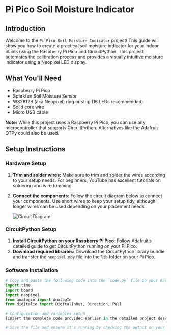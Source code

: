 # Pi Pico Soil Moisture Indicator

## Introduction
Welcome to the `Pi Pico Soil Moisture Indicator` project! This guide will show you how to create a practical soil moisture indicator for your indoor plants using the Raspberry Pi Pico and CircuitPython. This project automates the calibration process and provides a visually intuitive moisture indicator using a Neopixel LED display.

## What You'll Need
- Raspberry Pi Pico
- Sparkfun Soil Moisture Sensor
- WS2812B (aka Neopixel) ring or strip (16 LEDs recommended)
- Solid core wire
- Micro USB cable

**Note:** While this project uses a Raspberry Pi Pico, you can use any microcontroller that supports CircuitPython. Alternatives like the Adafruit QTPy could also be used.

## Setup Instructions

### Hardware Setup
1. **Trim and solder wires:** Make sure to trim and solder the wires according to your setup needs. For beginners, YouTube has excellent tutorials on soldering and wire trimming.
2. **Connect the components:** Follow the circuit diagram below to connect your components. Use short wires to keep your setup tidy, although longer wires can be used depending on your placement needs.

   ![Circuit Diagram](link-to-your-circuit-diagram-here)

### CircuitPython Setup
1. **Install CircuitPython on your Raspberry Pi Pico:** Follow Adafruit’s detailed guide to get CircuitPython running on your Pi Pico.
2. **Download required libraries:** Download the CircuitPython library bundle and transfer the `neopixel.mpy` file into the `lib` folder on your Pi Pico.

### Software Installation
```python
# Copy and paste the following code into the `code.py` file on your Raspberry Pi Pico
import time
import board
import neopixel
from analogio import AnalogIn
from digitalio import DigitalInOut, Direction, Pull

# Configuration and variables setup
[Insert the complete code provided earlier in the detailed project description]

# Save the file and ensure it's running by checking the output on your Neopixel display.
